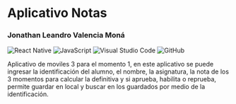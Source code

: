 # Aplicativo Notas
### Jonathan Leandro Valencia Moná

![React Native](https://img.shields.io/badge/react_native-%2320232a.svg?style=for-the-badge&logo=react&logoColor=%2361DAFB)
![JavaScript](https://img.shields.io/badge/javascript-%23323330.svg?style=for-the-badge&logo=javascript&logoColor=%23F7DF1E)
![Visual Studio Code](https://img.shields.io/badge/Visual%20Studio%20Code-0078d7.svg?style=for-the-badge&logo=visual-studio-code&logoColor=white)
![GitHub](https://img.shields.io/badge/github-%23121011.svg?style=for-the-badge&logo=github&logoColor=white)

Aplicativo de moviles 3 para el momento 1, en este aplicativo se puede ingresar la identificación del alumno, el nombre, la asignatura, la nota de los 3 momentos 
para calcular la definitiva y si aprueba, habilita o reprueba, permite guardar en local y buscar en los guardados por medio de la identificación.
